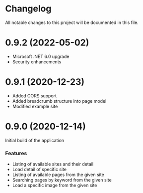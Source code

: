 # Changelog

All notable changes to this project will be documented in this file.

# 0.9.2 (2022-05-02)
* Microsoft .NET 6.0 upgrade
* Security enhancements

# 0.9.1 (2020-12-23)

* Added CORS support
* Added breadcrumb structure into page model
* Modified example site

# 0.9.0 (2020-12-14)

Initial build of the application

### Features

* Listing of available sites and their detail
* Load detail of specific site
* Listing of available pages from the given site
* Searching pages by keyword from the given site
* Load a specific image from the given site
